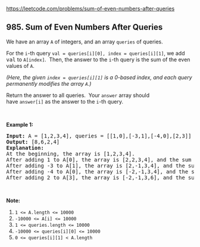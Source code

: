 https://leetcode.com/problems/sum-of-even-numbers-after-queries

## 985. Sum of Even Numbers After Queries

<div><p>We have an array <code>A</code> of integers, and an array <code>queries</code> of queries.</p>
<p>For the <code>i</code>-th query <code>val = queries[i][0], index = queries[i][1]</code>, we add <font face="monospace">val</font> to <code>A[index]</code>.  Then, the answer to the <code>i</code>-th query is the sum of the even values of <code>A</code>.</p>
<p><em>(Here, the given <code>index = queries[i][1]</code> is a 0-based index, and each query permanently modifies the array <code>A</code>.)</em></p>
<p>Return the answer to all queries.  Your <code>answer</code> array should have <code>answer[i]</code> as the answer to the <code>i</code>-th query.</p>
<p> </p>
<p><strong>Example 1:</strong></p>
<pre><strong>Input: </strong>A = <span id="example-input-1-1">[1,2,3,4]</span>, queries = <span id="example-input-1-2">[[1,0],[-3,1],[-4,0],[2,3]]</span>
<strong>Output: </strong><span id="example-output-1">[8,6,2,4]</span>
<strong>Explanation: </strong>
At the beginning, the array is [1,2,3,4].
After adding 1 to A[0], the array is [2,2,3,4], and the sum of even values is 2 + 2 + 4 = 8.
After adding -3 to A[1], the array is [2,-1,3,4], and the sum of even values is 2 + 4 = 6.
After adding -4 to A[0], the array is [-2,-1,3,4], and the sum of even values is -2 + 4 = 2.
After adding 2 to A[3], the array is [-2,-1,3,6], and the sum of even values is -2 + 6 = 4.
</pre>
<p> </p>
<p><strong>Note:</strong></p>
<ol>
<li><code>1 &lt;= A.length &lt;= 10000</code></li>
<li><code>-10000 &lt;= A[i] &lt;= 10000</code></li>
<li><code>1 &lt;= queries.length &lt;= 10000</code></li>
<li><code>-10000 &lt;= queries[i][0] &lt;= 10000</code></li>
<li><code>0 &lt;= queries[i][1] &lt; A.length</code></li>
</ol>
</div>
